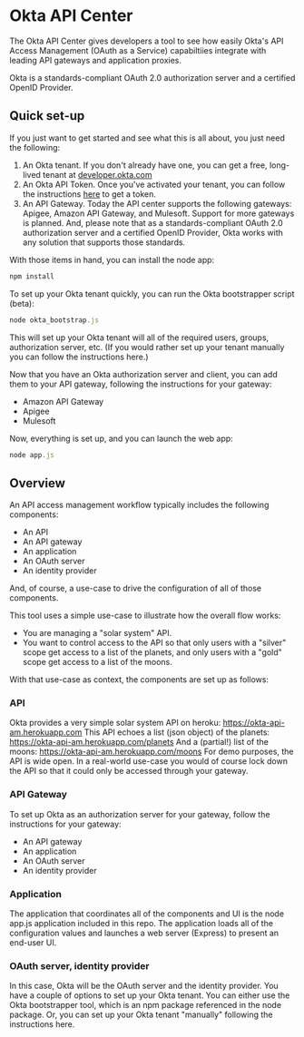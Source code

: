 # Okta API Center

The Okta API Center gives developers a tool to see how easily Okta's API Access Management (OAuth as a Service) capabiltiies integrate with leading API gateways and application proxies.

Okta is a standards-compliant OAuth 2.0 authorization server and a certified OpenID Provider.

## Quick set-up

If you just want to get started and see what this is all about, you just need the following:

1. An Okta tenant. If you don't already have one, you can get a free, long-lived tenant at [developer.okta.com](https://developer.okta.com/signup/)
2. An Okta API Token. Once you've activated your tenant, you can follow the instructions [here](https://developer.okta.com/docs/api/getting_started/getting_a_token) to get a token.
3. An API Gateway. Today the API center supports the following gateways: Apigee, Amazon API Gateway, and Mulesoft. Support for more gateways is planned. And, please note that as a standards-compliant OAuth 2.0 authorization server and a certified OpenID Provider, Okta works with any solution that supports those standards.

With those items in hand, you can install the node app:

```javascript
npm install
```

To set up your Okta tenant quickly, you can run the Okta bootstrapper script (beta):

```javascript
node okta_bootstrap.js
```

This will set up your Okta tenant will all of the required users, groups, authorization server, etc. (If you would rather set up your tenant manually you can follow the instructions here.)

Now that you have an Okta authorization server and client, you can add them to your API gateway, following the instructions for your gateway:

* Amazon API Gateway
* Apigee
* Mulesoft

Now, everything is set up, and you can launch the web app:

```javascript
node app.js
```

## Overview

An API access management workflow typically includes the following components:
* An API
* An API gateway
* An application
* An OAuth server
* An identity provider

And, of course, a use-case to drive the configuration of all of those components.

This tool uses a simple use-case to illustrate how the overall flow works:

* You are managing a "solar system" API.
* You want to control access to the API so that only users with a "silver" scope get access to a list of the planets, and only users with a "gold" scope get access to a list of the moons.

With that use-case as context, the components are set up as follows:

### API
Okta provides a very simple solar system API on heroku: https://okta-api-am.herokuapp.com
This API echoes a list (json object) of the planets: https://okta-api-am.herokuapp.com/planets
And a (partial!) list of the moons: https://okta-api-am.herokuapp.com/moons
For demo purposes, the API is wide open. In a real-world use-case you would of course lock down the API so that it could only be accessed through your gateway.

### API Gateway
To set up Okta as an authorization server for your gateway, follow the instructions for your gateway:
* An API gateway
* An application
* An OAuth server
* An identity provider

### Application
The application that coordinates all of the components and UI is the node app.js application included in this repo. The application loads all of the configuration values and launches a web server (Express) to present an end-user UI.

### OAuth server, identity provider
In this case, Okta will be the OAuth server and the identity provider. You have a couple of options to set up your Okta tenant. You can either use the Okta bootstrapper tool, which is an npm package referenced in the node package. Or, you can set up your Okta tenant "manually" following the instructions here.